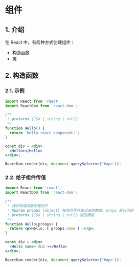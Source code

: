 # 组件

## 1. 介绍

在 React 中，有两种方式创建组件：

* 构造函数
* 类

## 2. 构造函数

### 2.1. 示例

```jsx
import React from 'react';
import ReactDom from 'react-dom';

/**
 * @returns {JSX | string | null}
 */
function Hello() {
  return 'hello react component!';
}

const div = <div>
  <Hello></Hello>
</div>;

ReactDom.render(div, document.querySelector('#app'));
```

### 2.2. 给子组件传值

```jsx
import React from 'react';
import ReactDom from 'react-dom';

/**
 * 通过构造函数创建组件
 * @param proops {object} 接收外界传递过来的数据，props 是只读的
 * @returns {JSX | string | null} 返回模板
 */
function Hello(proops) {
  return <p>Hello, { proops.name } !</p>;
}

const div = <div>
  <Hello name='张三'></Hello>
</div>;

ReactDom.render(div, document.querySelector('#app'));
```